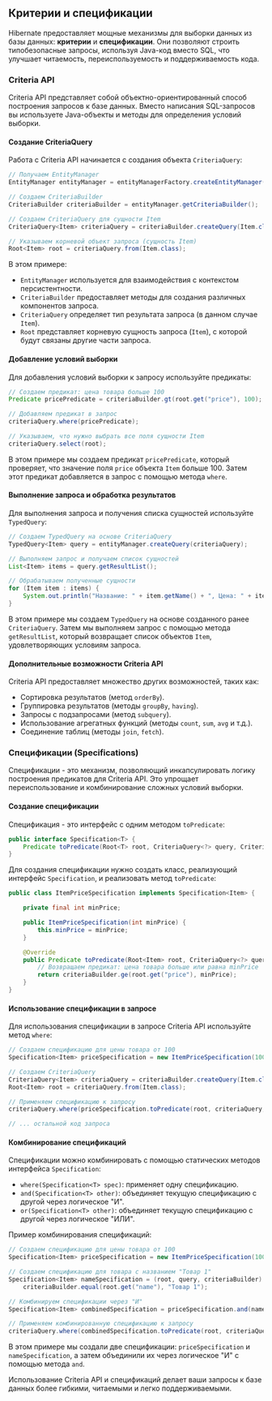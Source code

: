 ## Критерии и спецификации

Hibernate предоставляет мощные механизмы для выборки данных из базы данных: **критерии** и **спецификации**. Они позволяют строить типобезопасные запросы, используя Java-код вместо SQL, что улучшает читаемость, переиспользуемость и поддерживаемость кода.

### Criteria API

Criteria API представляет собой объектно-ориентированный способ построения запросов к базе данных. Вместо написания SQL-запросов вы используете Java-объекты и методы для определения условий выборки.

#### Создание CriteriaQuery

Работа с Criteria API начинается с создания объекта `CriteriaQuery`:

```java
// Получаем EntityManager
EntityManager entityManager = entityManagerFactory.createEntityManager();

// Создаем CriteriaBuilder
CriteriaBuilder criteriaBuilder = entityManager.getCriteriaBuilder();

// Создаем CriteriaQuery для сущности Item
CriteriaQuery<Item> criteriaQuery = criteriaBuilder.createQuery(Item.class);

// Указываем корневой объект запроса (сущность Item)
Root<Item> root = criteriaQuery.from(Item.class); 
```

В этом примере:

- `EntityManager` используется для взаимодействия с контекстом персистентности.
- `CriteriaBuilder` предоставляет методы для создания различных компонентов запроса.
- `CriteriaQuery` определяет тип результата запроса (в данном случае `Item`).
- `Root` представляет корневую сущность запроса (`Item`), с которой будут связаны другие части запроса.

#### Добавление условий выборки

Для добавления условий выборки к запросу используйте предикаты:

```java
// Создаем предикат: цена товара больше 100
Predicate pricePredicate = criteriaBuilder.gt(root.get("price"), 100);

// Добавляем предикат в запрос
criteriaQuery.where(pricePredicate);

// Указываем, что нужно выбрать все поля сущности Item
criteriaQuery.select(root);
```

В этом примере мы создаем предикат `pricePredicate`, который проверяет, что значение поля `price` объекта `Item` больше 100. Затем этот предикат добавляется в запрос с помощью метода `where`.

#### Выполнение запроса и обработка результатов

Для выполнения запроса и получения списка сущностей используйте `TypedQuery`:

```java
// Создаем TypedQuery на основе CriteriaQuery
TypedQuery<Item> query = entityManager.createQuery(criteriaQuery);

// Выполняем запрос и получаем список сущностей
List<Item> items = query.getResultList();

// Обрабатываем полученные сущности
for (Item item : items) {
    System.out.println("Название: " + item.getName() + ", Цена: " + item.getPrice());
}
```

В этом примере мы создаем `TypedQuery` на основе созданного ранее `CriteriaQuery`. Затем мы выполняем запрос с помощью метода `getResultList`, который возвращает список объектов `Item`, удовлетворяющих условиям запроса. 

#### Дополнительные возможности Criteria API

Criteria API предоставляет множество других возможностей, таких как:

- Сортировка результатов (метод `orderBy`).
- Группировка результатов (методы `groupBy`, `having`).
- Запросы с подзапросами (метод `subquery`).
- Использование агрегатных функций (методы `count`, `sum`, `avg` и т.д.).
- Соединение таблиц (методы `join`, `fetch`).

### Спецификации (Specifications)

Спецификации - это механизм, позволяющий инкапсулировать логику построения предикатов для Criteria API. Это упрощает переиспользование и комбинирование сложных условий выборки.

#### Создание спецификации

Спецификация - это интерфейс с одним методом `toPredicate`:

```java
public interface Specification<T> {
    Predicate toPredicate(Root<T> root, CriteriaQuery<?> query, CriteriaBuilder criteriaBuilder);
}
```

Для создания спецификации нужно создать класс, реализующий интерфейс `Specification`, и реализовать метод `toPredicate`:

```java
public class ItemPriceSpecification implements Specification<Item> {

    private final int minPrice;

    public ItemPriceSpecification(int minPrice) {
        this.minPrice = minPrice;
    }

    @Override
    public Predicate toPredicate(Root<Item> root, CriteriaQuery<?> query, CriteriaBuilder criteriaBuilder) {
        // Возвращаем предикат: цена товара больше или равна minPrice
        return criteriaBuilder.ge(root.get("price"), minPrice);
    }
}
```

#### Использование спецификации в запросе

Для использования спецификации в запросе Criteria API используйте метод `where`:

```java
// Создаем спецификацию для цены товара от 100
Specification<Item> priceSpecification = new ItemPriceSpecification(100);

// Создаем CriteriaQuery
CriteriaQuery<Item> criteriaQuery = criteriaBuilder.createQuery(Item.class);
Root<Item> root = criteriaQuery.from(Item.class);

// Применяем спецификацию к запросу
criteriaQuery.where(priceSpecification.toPredicate(root, criteriaQuery, criteriaBuilder));

// ... остальной код запроса
```

#### Комбинирование спецификаций

Спецификации можно комбинировать с помощью статических методов интерфейса `Specification`:

- `where(Specification<T> spec)`: применяет одну спецификацию.
- `and(Specification<T> other)`: объединяет текущую спецификацию с другой через логическое "И".
- `or(Specification<T> other)`: объединяет текущую спецификацию с другой через логическое "ИЛИ".

Пример комбинирования спецификаций:

```java
// Создаем спецификацию для цены товара от 100
Specification<Item> priceSpecification = new ItemPriceSpecification(100);

// Создаем спецификацию для товара с названием "Товар 1"
Specification<Item> nameSpecification = (root, query, criteriaBuilder) ->
    criteriaBuilder.equal(root.get("name"), "Товар 1");

// Комбинируем спецификации через "И"
Specification<Item> combinedSpecification = priceSpecification.and(nameSpecification);

// Применяем комбинированную спецификацию к запросу
criteriaQuery.where(combinedSpecification.toPredicate(root, criteriaQuery, criteriaBuilder));
```

В этом примере мы создали две спецификации: `priceSpecification` и `nameSpecification`, а затем объединили их через логическое "И" с помощью метода `and`.

Использование Criteria API и спецификаций делает ваши запросы к базе данных более гибкими, читаемыми и легко поддерживаемыми. 
